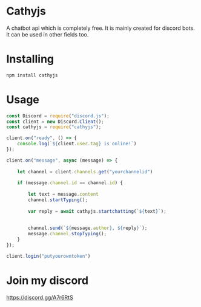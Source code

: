 # Cathyjs
A chatbot api which is completely free. It is mainly created for discord bots. It can be used in other fields too.

# Installing
```js
npm install cathyjs
```

# Usage
```js
const Discord = require("discord.js");
const client = new Discord.Client();
const cathyjs = require("cathyjs");

client.on("ready", () => {
    console.log(`${client.user.tag} is online!`)
});

client.on("message", async (message) => {
    
    let channel = client.channels.get("yourchannelid")
    
    if (message.channel.id == channel.id) {
 
        let text = message.content
        channel.startTyping();
    
        var reply = await cathyjs.startchatting(`${text}`);
    
    
        channel.send(`${message.author}, ${reply}`);
        message.channel.stopTyping();
    }
});

client.login("putyourowntoken")

```

# Join my discord
https://discord.gg/A7r6RtS

